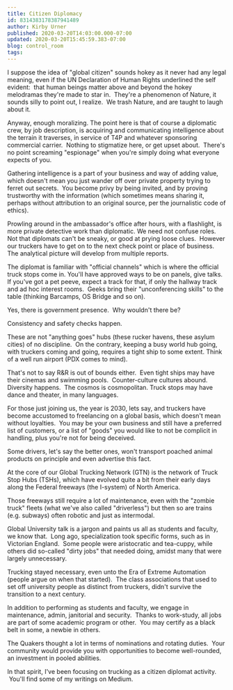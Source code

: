 ```yaml
---
title: Citizen Diplomacy
id: 8314383178387941489
author: Kirby Urner
published: 2020-03-20T14:03:00.000-07:00
updated: 2020-03-20T15:45:59.383-07:00
blog: control_room
tags: 
---
```


I suppose the idea of "global citizen" sounds hokey as it never had any legal meaning, even if the UN Declaration of Human Rights underlined the self evident:  that human beings matter above and beyond the hokey melodramas they're made to star in.  They're a phenomenon of Nature, it sounds silly to point out, I realize.  We trash Nature, and are taught to laugh about it.

Anyway, enough moralizing. The point here is that of course a diplomatic crew, by job description, is acquiring and communicating intelligence about the terrain it traverses, in service of T4P and whatever sponsoring commercial carrier.  Nothing to stigmatize here, or get upset about.  There's no point screaming "espionage" when you're simply doing what everyone expects of you.

Gathering intelligence is a part of your business and way of adding value, which doesn't mean you just wander off over private property trying to ferret out secrets.  You become privy by being invited, and by proving trustworthy with the information (which sometimes means sharing it, perhaps without attribution to an original source, per the journalistic code of ethics).

Prowling around in the ambassador's office after hours, with a flashlight, is more private detective work than diplomatic. We need not confuse roles.  Not that diplomats can't be sneaky, or good at prying loose clues.  However our truckers have to get on to the next check point or place of business.  The analytical picture will develop from multiple reports.

The diplomat is familiar with "official channels" which is where the official truck stops come in. You'll have approved ways to be on panels, give talks.  If you've got a pet peeve, expect a track for that, if only the hallway track and ad hoc interest rooms.  Geeks bring their "unconferencing skills" to the table (thinking Barcamps, OS Bridge and so on).

Yes, there is government presence.  Why wouldn't there be?

Consistency and safety checks happen.

These are not "anything goes" hubs (these rucker havens, these asylum cities) of no discipline.  On the contrary, keeping a busy world hub going, with truckers coming and going, requires a tight ship to some extent. Think of a well run airport (PDX comes to mind).

That's not to say R&R is out of bounds either.  Even tight ships may have their cinemas and swimming pools.  Counter-culture cultures abound.  Diversity happens.  The cosmos is cosmopolitan. Truck stops may have dance and theater, in many languages.

For those just joining us, the year is 2030, lets say, and truckers have become accustomed to freelancing on a global basis, which doesn't mean without loyalties.  You may be your own business and still have a preferred list of customers, or a list of "goods" you would like to not be complicit in handling, plus you're not for being deceived.

Some drivers, let's say the better ones, won't transport poached animal products on principle and even advertise this fact.

At the core of our Global Trucking Network (GTN) is the network of Truck Stop Hubs (TSHs), which have evolved quite a bit from their early days along the Federal freeways (the I-system) of North America.

Those freeways still require a lot of maintenance, even with the "zombie truck" fleets (what we've also called "driverless") but then so are trains (e.g. subways) often robotic and just as intermodal.

Global University talk is a jargon and paints us all as students and faculty, we know that.  Long ago, specialization took specific forms, such as in Victorian England.  Some people were aristocratic and tea-cuppy, while others did so-called "dirty jobs" that needed doing, amidst many that were largely unnecessary.

Trucking stayed necessary, even unto the Era of Extreme Automation (people argue on when that started).  The class associations that used to set off university people as distinct from truckers, didn't survive the transition to a next century.

In addition to performing as students and faculty, we engage in maintenance, admin, janitorial and security.  Thanks to work-study, all jobs are part of some academic program or other.  You may certify as a black belt in some, a newbie in others.

The Quakers thought a lot in terms of nominations and rotating duties.  Your community would provide you with opportunities to become well-rounded, an investment in pooled abilities.

In that spirit, I've been focusing on trucking as a citizen diplomat activity.   You'll find some of my writings on Medium.